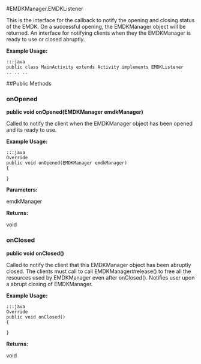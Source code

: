 #EMDKManager.EMDKListener

This is the interface for the callback to notify the opening and closing status of the EMDK.
 On a successful opening, the EMDKManager object will be returned.
 An interface for notifying clients when they the EMDKManager is ready to use or closed abruptly. 
 
 

**Example Usage:**
	
	:::java	
	public class MainActivity extends Activity implements EMDKListener
	.. .. ..
	


##Public Methods

### onOpened

**public void onOpened(EMDKManager emdkManager)**

Called to notify the client when the EMDKManager object has been opened and its ready to use.
 
 

**Example Usage:**
	
	:::java	
	Override
	public void onOpened(EMDKManager emdkManager)
	{
	
	}


**Parameters:**

emdkManager

**Returns:**

void

### onClosed

**public void onClosed()**

Called to notify the client that this EMDKManager object has been abruptly closed.
 The clients must call to call  EMDKManager#release() to free all the resources used by EMDKManager even after onClosed().
 Notifies user upon a abrupt closing of EMDKManager.
 
 

**Example Usage:**
	
	:::java	
	Override
	public void onClosed()
	{
	
	}


**Returns:**

void

